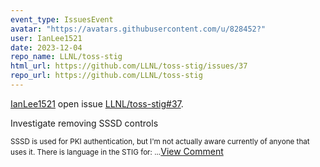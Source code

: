 ```yaml
---
event_type: IssuesEvent
avatar: "https://avatars.githubusercontent.com/u/828452?"
user: IanLee1521
date: 2023-12-04
repo_name: LLNL/toss-stig
html_url: https://github.com/LLNL/toss-stig/issues/37
repo_url: https://github.com/LLNL/toss-stig
---
```


<a href='https://github.com/IanLee1521' target='_blank'>IanLee1521</a> open issue <a href='https://github.com/LLNL/toss-stig/issues/37' target='_blank'>LLNL/toss-stig#37</a>.

<p>Investigate removing SSSD controls</p><small>SSSD is used for PKI authentication, but I'm not actually aware currently of anyone that uses it. There is language in the STIG for:...</small><a href='https://github.com/LLNL/toss-stig/issues/37' target='_blank'>View Comment</a>
